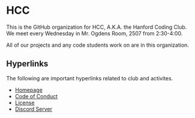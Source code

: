 # HCC 

This is the GitHub organization for HCC, A.K.A. the Hanford Coding Club.   
We meet every Wednesday in Mr. Ogdens Room, 2507 from 2:30-4:00.

All of our projects and any code students work on are in this organization.

## Hyperlinks

The following are important hyperlinks related to club and activites.
- [Homepage](https://hhs-coding-club.github.io/homepage)
- [Code of Conduct](https://hhs-coding-club.github.io/documents/code-of-conduct.html)
- [License](https://hhs-coding-club.github.io/documents/license.html)
- [Discord Server](https://discord.gg/R65UNFb376)
